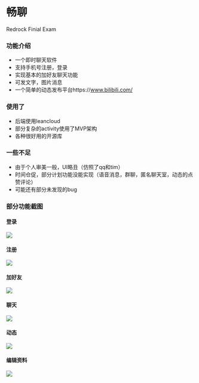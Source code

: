 # 畅聊

Redrock Finial Exam

### 功能介绍
+ 一个即时聊天软件
+ 支持手机号注册，登录
+ 实现基本的加好友聊天功能
+ 可发文字，图片消息
+ 一个简单的动态发布平台https://www.bilibili.com/

### 使用了
+ 后端使用leancloud
+ 部分复杂的activity使用了MVP架构
+ 各种很好用的开源库

### 一些不足
+ 由于个人审美一般，UI略丑（仿照了qq和tim）
+ 时间仓促，部分计划功能没能实现（语音消息，群聊，匿名聊天室，动态的点赞评论）
+ 可能还有部分未发现的bug

### 部分功能截图
#### 登录
![](images/登录.png)
#### 注册
![](images/注册.png)
#### 加好友
![](images/添加好友.png)
#### 聊天
![](images/聊天.png)
#### 动态
![](images/动态.png)
#### 编辑资料
![](images/编辑资料.png)

